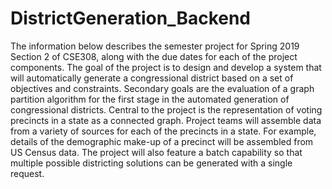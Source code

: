 # DistrictGeneration_Backend
The information below describes the semester project for Spring 2019 Section 2 of CSE308, along with the due dates for each of the project components. The goal of the project is to design and develop a system that will automatically generate a congressional district based on a set of objectives and constraints. Secondary goals are the evaluation of a graph partition algorithm for the first stage in the automated generation of congressional districts. Central to the project is the representation of voting precincts in a state as a connected graph. Project teams will assemble data from a variety of sources for each of the precincts in a state. For example, details of the demographic make-up of a precinct will be assembled from US Census data. The project will also feature a batch capability so that multiple possible districting solutions can be generated with a single request.
